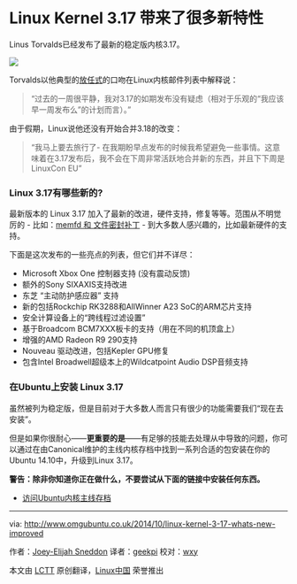 Linux Kernel 3.17 带来了很多新特性
================================================================================
Linus Torvalds已经发布了最新的稳定版内核3.17。

![](http://www.omgubuntu.co.uk/wp-content/uploads/2011/07/Tux-psd3894.jpg)

Torvalds以他典型的[放任式][1]的口吻在Linux内核邮件列表中解释说：

> “过去的一周很平静，我对3.17的如期发布没有疑虑（相对于乐观的“我应该早一周发布么”的计划而言）。”

由于假期，Linux说他还没有开始合并3.18的改变：

>“我马上要去旅行了- 在我期盼早点发布的时候我希望避免一些事情。这意味着在3.17发布后，我不会在下周非常活跃地合并新的东西，并且下下周是LinuxCon EU”

### Linux 3.17有哪些新的? ###

最新版本的 Linux 3.17 加入了最新的改进，硬件支持，修复等等。范围从不明觉厉的 - 比如：[memfd 和 文件密封补丁][2] - 到大多数人感兴趣的，比如最新硬件的支持。

下面是这次发布的一些亮点的列表，但它们并不详尽：

- Microsoft Xbox One 控制器支持 (没有震动反馈)
- 额外的Sony SIXAXIS支持改进
- 东芝 “主动防护感应器” 支持 
- 新的包括Rockchip RK3288和AllWinner A23 SoC的ARM芯片支持
- 安全计算设备上的“跨线程过滤设置”
- 基于Broadcom BCM7XXX板卡的支持（用在不同的机顶盒上）
- 增强的AMD Radeon R9 290支持
- Nouveau 驱动改进，包括Kepler GPU修复
- 包含Intel Broadwell超级本上的Wildcatpoint Audio DSP音频支持

### 在Ubuntu上安装 Linux 3.17 ###

虽然被列为稳定版，但是目前对于大多数人而言只有很少的功能需要我们“现在去安装”。

但是如果你很耐心——**更重要的是**——有足够的技能去处理从中导致的问题，你可以通过在由Canonical维护的主线内核存档中找到一系列合适的包安装在你的Ubuntu 14.10中，升级到Linux 3.17。

**警告：除非你知道你正在做什么，不要尝试从下面的链接中安装任何东西。**

- [访问Ubuntu内核主线存档][3]

--------------------------------------------------------------------------------

via: http://www.omgubuntu.co.uk/2014/10/linux-kernel-3-17-whats-new-improved

作者：[Joey-Elijah Sneddon][a]
译者：[geekpi](https://github.com/geekpi)
校对：[wxy](https://github.com/wxy)

本文由 [LCTT](https://github.com/LCTT/TranslateProject) 原创翻译，[Linux中国](http://linux.cn/) 荣誉推出

[a]:https://plus.google.com/117485690627814051450/?rel=author
[1]:http://lkml.iu.edu/hypermail/linux/kernel/1410.0/02818.html
[2]:http://lwn.net/Articles/607627/
[3]:http://kernel.ubuntu.com/~kernel-ppa/mainline/?C=N;O=D